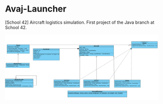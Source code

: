 # Avaj-Launcher
[School 42] Aircraft logistics simulation. First project of the Java branch at School 42.


![](doc/avaj_uml.jpg)
